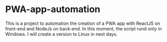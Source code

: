 # PWA-app-automation
This is a project to automation the creation of a PWA app with ReactJS on front-end and NodeJs on back-end. In this moment, the script rund only in Windows. I will create a version to Linux in next days.
